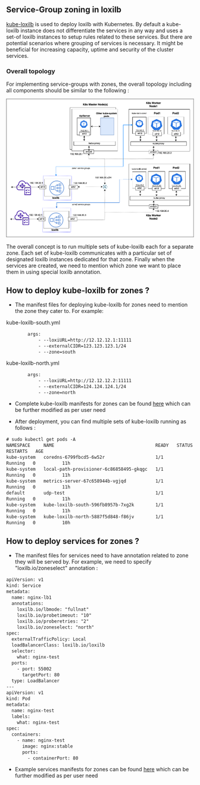 ## Service-Group zoning in loxilb

[kube-loxilb](https://github.com/loxilb-io/kube-loxilb) is used to deploy loxilb with Kubernetes. By default a kube-loxilb instance does not differentiate the services in any way and uses a set-of loxilb instances to setup rules related to these services. But there are potential scenarios where grouping of services is necessary. It might be beneficial for increasing capacity, uptime and security of the cluster services.    

### Overall topology   

For implementing service-groups with zones, the overall topology including all components should be similar to the following :   

![loxilb topology](photos/loxilb-zone.png)   

The overall concept is to run multiple sets of kube-loxilb each for a separate zone. Each set of kube-loxilb communicates with a particular set of designated loxilb instances dedicated for that zone. Finally when the services are created, we need to mention which zone we want to place them in using special loxilb annotation. 

## How to deploy kube-loxilb for zones ?

* The manifest files for deploying kube-loxilb for zones need to mention the zone they cater to. For example:

kube-loxilb-south.yml
```
        args:
            - --loxiURL=http://12.12.12.1:11111
            - --externalCIDR=123.123.123.1/24
            - --zone=south
```

kube-loxilb-north.yml
```
        args:
            - --loxiURL=http://12.12.12.2:11111
            - --externalCIDR=124.124.124.1/24
            - --zone=north
```

* Complete kube-loxilb manifests for zones can be found [here](https://github.com/loxilb-io/kube-loxilb/tree/main/manifest/zones) which can be further modified as per user need

* After deployment, you can find multiple sets of kube-loxilb running as follows :

```
# sudo kubectl get pods -A
NAMESPACE     NAME                                      READY   STATUS    RESTARTS   AGE
kube-system   coredns-6799fbcd5-6w52r                   1/1     Running   0          11h
kube-system   local-path-provisioner-6c86858495-gkqgc   1/1     Running   0          11h
kube-system   metrics-server-67c658944b-vgjqd           1/1     Running   0          11h
default       udp-test                                  1/1     Running   0          11h
kube-system   kube-loxilb-south-596fb8957b-7xg2k        1/1     Running   0          11h
kube-system   kube-loxilb-north-5887f5d848-f86jv        1/1     Running   0          10h
```

## How to deploy services for zones ?

* The manifest files for services need to have annotation related to zone they will be served by. For example, we need to specify "loxilb.io/zoneselect" annotation :

```
apiVersion: v1
kind: Service
metadata:
  name: nginx-lb1
  annotations:
    loxilb.io/lbmode: "fullnat"
    loxilb.io/probetimeout: "10"
    loxilb.io/proberetries: "2"
    loxilb.io/zoneselect: "north"
spec:
  externalTrafficPolicy: Local
  loadBalancerClass: loxilb.io/loxilb
  selector:
    what: nginx-test
  ports:
    - port: 55002
      targetPort: 80 
  type: LoadBalancer
---
apiVersion: v1
kind: Pod
metadata:
  name: nginx-test
  labels:
    what: nginx-test
spec:
  containers:
    - name: nginx-test
      image: nginx:stable
      ports:
        - containerPort: 80
```

* Example services manifests for zones can be found [here](https://github.com/loxilb-io/kube-loxilb/tree/main/manifest/zones) which can be further modified as per user need



        
